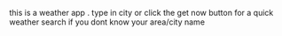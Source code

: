 this is a weather app .
type in city or click the get now button for a quick weather search if you dont know your area/city name
